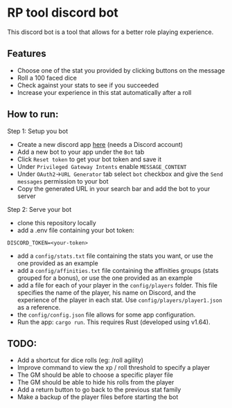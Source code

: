 # RP tool discord bot

This discord bot is a tool that allows for a better role playing experience.

## Features

- Choose one of the stat you provided by clicking buttons on the message
- Roll a 100 faced dice
- Check against your stats to see if you succeeded
- Increase your experience in this stat automatically after a roll

## How to run:

Step 1: Setup you bot
- Create a new discord app [here](https://discord.com/developers/applications) (needs a Discord account)
- Add a new bot to your app under the `Bot` tab
- Click `Reset token` to get your bot token and save it
- Under `Privileged Gateway Intents` enable `MESSAGE_CONTENT`
- Under `OAuth2`->`URL Generator` tab select `bot` checkbox and give the `Send messages` permission to your bot
- Copy the generated URL in your search bar and add the bot to your server

Step 2: Serve your bot
- clone this repository locally
- add a .env file containing your bot token:
```
DISCORD_TOKEN=<your-token>
```
- add a `config/stats.txt` file containing the stats you want, or use the one provided as an example
- add a `config/affinities.txt` file containing the affinities groups (stats grouped for a bonus), or use the one provided as an example
- add a file for each of your player in the `config/players` folder. This file specifies the name of the player, his name on Discord, and the experience of the player in each stat. Use `config/players/player1.json` as a reference.
- the `config/config.json` file allows for some app configuration.
- Run the app: `cargo run`. This requires Rust (developed using v1.64).

## TODO:

- Add a shortcut for dice rolls (eg: /roll agility)
- Improve command to view the xp / roll threshold to specify a player
- The GM should be able to choose a specific player file
- The GM should be able to hide his rolls from the player
- Add a return button to go back to the previous stat family
- Make a backup of the player files before starting the bot
